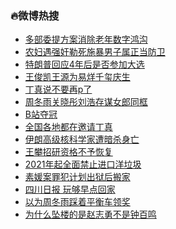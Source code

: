 ### :fire:微博热搜<br>
- <a href="https://s.weibo.com/weibo?q=%23%E5%A4%9A%E9%83%A8%E5%A7%94%E6%8F%90%E6%96%B9%E6%A1%88%E6%B6%88%E9%99%A4%E8%80%81%E5%B9%B4%E6%95%B0%E5%AD%97%E9%B8%BF%E6%B2%9F%23&Refer=new_time">多部委提方案消除老年数字鸿沟</a><br>
- <a href="https://s.weibo.com/weibo?q=%23%E5%86%9C%E5%A6%87%E9%81%87%E5%BC%BA%E5%A5%B8%E5%8B%92%E6%AD%BB%E6%96%BD%E6%9A%B4%E7%94%B7%E5%AD%90%E5%B1%9E%E6%AD%A3%E5%BD%93%E9%98%B2%E5%8D%AB%23&Refer=top">农妇遇强奸勒死施暴男子属正当防卫</a><br>
- <a href="https://s.weibo.com/weibo?q=%E7%89%B9%E6%9C%97%E6%99%AE%E5%9B%9E%E5%BA%944%E5%B9%B4%E5%90%8E%E6%98%AF%E5%90%A6%E5%8F%82%E5%8A%A0%E5%A4%A7%E9%80%89&Refer=top">特朗普回应4年后是否参加大选</a><br>
- <a href="https://s.weibo.com/weibo?q=%23%E7%8E%8B%E4%BF%8A%E5%87%AF%E7%8E%8B%E6%BA%90%E4%B8%BA%E6%98%93%E7%83%8A%E5%8D%83%E7%8E%BA%E5%BA%86%E7%94%9F%23&Refer=top">王俊凯王源为易烊千玺庆生</a><br>
- <a href="https://s.weibo.com/weibo?q=%23%E4%B8%81%E7%9C%9F%E8%AF%B4%E4%B8%8D%E8%A6%81%E5%86%8Dp%E4%BA%86%23&Refer=top">丁真说不要再p了</a><br>
- <a href="https://s.weibo.com/weibo?q=%23%E5%91%A8%E5%86%AC%E9%9B%A8%E5%85%B3%E6%99%93%E5%BD%A4%E5%88%98%E6%B5%A9%E5%AD%98%E8%B0%8B%E5%A5%B3%E9%83%8E%E5%90%8C%E6%A1%86%23&Refer=top">周冬雨关晓彤刘浩存谋女郎同框</a><br>
- <a href="https://s.weibo.comjavascript:void(0);">B站夺冠</a><br>
- <a href="https://s.weibo.com/weibo?q=%23%E5%85%A8%E5%9B%BD%E5%90%84%E5%9C%B0%E9%83%BD%E5%9C%A8%E9%82%80%E8%AF%B7%E4%B8%81%E7%9C%9F%23&Refer=top">全国各地都在邀请丁真</a><br>
- <a href="https://s.weibo.com/weibo?q=%23%E4%BC%8A%E6%9C%97%E9%AB%98%E7%BA%A7%E6%A0%B8%E7%A7%91%E5%AD%A6%E5%AE%B6%E9%81%AD%E6%9A%97%E6%9D%80%E8%BA%AB%E4%BA%A1%23&Refer=top">伊朗高级核科学家遭暗杀身亡</a><br>
- <a href="https://s.weibo.com/weibo?q=%23%E7%8E%8B%E6%94%80%E6%8B%9B%E7%A0%94%E8%B5%84%E6%A0%BC%E4%B8%8D%E4%BA%88%E6%81%A2%E5%A4%8D%23&Refer=top">王攀招研资格不予恢复</a><br>
- <a href="https://s.weibo.com/weibo?q=%232021%E5%B9%B4%E8%B5%B7%E5%85%A8%E9%9D%A2%E7%A6%81%E6%AD%A2%E8%BF%9B%E5%8F%A3%E6%B4%8B%E5%9E%83%E5%9C%BE%23&Refer=top">2021年起全面禁止进口洋垃圾</a><br>
- <a href="https://s.weibo.com/weibo?q=%E7%B4%A0%E5%AA%9B%E6%A1%88%E7%BD%AA%E7%8A%AF%E8%AE%A1%E5%88%92%E5%87%BA%E7%8B%B1%E5%90%8E%E6%90%AC%E5%AE%B6&Refer=top">素媛案罪犯计划出狱后搬家</a><br>
- <a href="https://s.weibo.com/weibo?q=%E5%9B%9B%E5%B7%9D%E6%97%A5%E6%8A%A5%20%E7%8E%A9%E5%A4%9F%E6%97%A9%E7%82%B9%E5%9B%9E%E5%AE%B6&Refer=top">四川日报 玩够早点回家</a><br>
- <a href="https://s.weibo.com/weibo?q=%23%E4%BB%A5%E4%B8%BA%E5%91%A8%E5%86%AC%E9%9B%A8%E8%B8%A9%E7%9D%80%E5%B9%B3%E8%A1%A1%E8%BD%A6%E9%A2%86%E5%A5%96%23&Refer=top">以为周冬雨踩着平衡车领奖</a><br>
- <a href="https://s.weibo.com/weibo?q=%23%E4%B8%BA%E4%BB%80%E4%B9%88%E5%9D%A0%E6%A5%BC%E7%9A%84%E6%98%AF%E8%B5%B5%E5%BF%97%E5%8B%87%E4%B8%8D%E6%98%AF%E9%92%9F%E7%99%BE%E9%B8%A3%23&Refer=top">为什么坠楼的是赵志勇不是钟百鸣</a><br>
